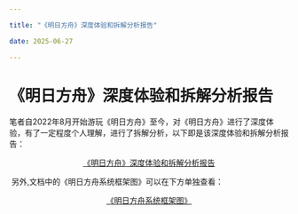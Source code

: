```yaml
---

title: "《明日方舟》深度体验和拆解分析报告"

date: 2025-06-27

---
```


# 《明日方舟》深度体验和拆解分析报告

​	笔者自2022年8月开始游玩《明日方舟》至今，对《明日方舟》进行了深度体验，有了一定程度个人理解，进行了拆解分析，以下即是该深度体验和拆解分析报告：

<div style="text-align:center">
    <a href="https://kdocs.cn/l/clTEzMyFyg6P">《明日方舟》深度体验和拆解分析报告</a>
</div>

​	另外,文档中的《明日方舟系统框架图》可以在下方单独查看：

<div style="text-align:center">
    <a href="https://kdocs.cn/l/clkKQ6SFeZud">《明日方舟系统框架图》</a>
</div>

